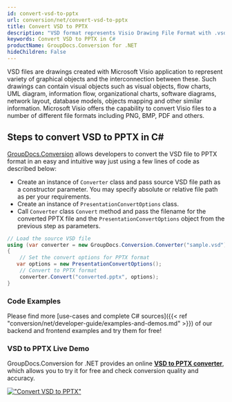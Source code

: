 ```yaml
---
id: convert-vsd-to-pptx
url: conversion/net/convert-vsd-to-pptx
title: Convert VSD to PPTX
description: "VSD format represents Visio Drawing File Format with .vsd extension. Learn how to convert VSD to PPTX file programmatically in C# language using GroupDocs.Conversion for .NET library."
keywords: Convert VSD to PPTX in C#
productName: GroupDocs.Conversion for .NET
hideChildren: False
---
```


VSD files are drawings created with Microsoft Visio application to represent variety of graphical objects and the interconnection between these. Such drawings can contain visual objects such as visual objects, flow charts, UML diagram, information flow, organizational charts, software diagrams, network layout, database models, objects mapping and other similar information. Microsoft Visio offers the capability to convert Visio files to a number of different file formats including PNG, BMP, PDF and others.

## Steps to convert VSD to PPTX in C#

[GroupDocs.Conversion](https://products.groupdocs.com/conversion/net) allows developers to convert the VSD file to PPTX format in an easy and intuitive way just using a few lines of code as described below:

* Create an instance of `Converter` class and pass source VSD file path as a constructor parameter. You may specify absolute or relative file path as per your requirements. 
* Create an instance of `PresentationConvertOptions` class.
* Call `Converter` class `Convert` method and pass the filename for the converted PPTX file and the `PresentationConvertOptions` object from the previous step as parameters.

```csharp
// Load the source VSD file
using (var converter = new GroupDocs.Conversion.Converter("sample.vsd"))
{
    // Set the convert options for PPTX format
   var options = new PresentationConvertOptions();
    // Convert to PPTX format
    converter.Convert("converted.pptx", options);
}
```

### Code Examples

Please find more [use-cases and complete C# sources]({{< ref "conversion/net/developer-guide/examples-and-demos.md" >}}) of our backend and frontend examples and try them for free!

### VSD to PPTX Live Demo

GroupDocs.Conversion for .NET provides an online [**VSD to PPTX converter**](https://products.groupdocs.app/conversion/vsd-to-pptx), which allows you to try it for free and check conversion quality and accuracy.

[!["Convert VSD to PPTX"](conversion/net/images/convert-to-pptx/convert-vsd-to-pptx.png)](https://products.groupdocs.app/conversion/vsd-to-pptx)